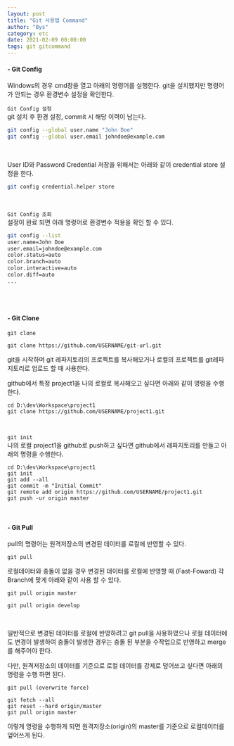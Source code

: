 ```yaml
---
layout: post
title: "Git 사용법 Command"
author: "Bys"
category: etc
date: 2021-02-09 00:00:00
tags: git gitcommand
---
```



#### **- Git Config**

Windows의 경우 cmd창을 열고 아래의 명령어를 실행한다.
git을 설치했지만 명령어가 안되는 경우 환경변수 설정을 확인한다.   


`Git Config 설정`  
git 설치 후 환경 설정, commit 시 해당 이력이 남는다. 
```bash
git config --global user.name "John Doe"
git config --global user.email johndoe@example.com
```
<br>

User ID와 Password Credential 저장을 위해서는 아래와 같이 credential store 설정을 한다.  
```bash
git config credential.helper store
```
<br>

`Git Config 조회`  
설정이 완료 되면 아래 명령어로 환경변수 적용을 확인 할 수 있다.
```bash
git config --list
user.name=John Doe
user.email=johndoe@example.com
color.status=auto
color.branch=auto
color.interactive=auto
color.diff=auto
...
```
<br><br>


#### **- Git Clone**

`git clone`  
```
git clone https://github.com/USERNAME/git-url.git
```
git을 시작하며 git 레파지토리의 프로젝트를 복사해오거나 로컬의 프로젝트를 git레파지토리로 업로드 할 때 사용한다.

github에서 특정 project1을 나의 로컬로 복사해오고 싶다면 아래와 같이 명령을 수행한다.

```git
cd D:\dev\Workspace\project1 
git clone https://github.com/USERNAME/project1.git
```
<br>

`git init`  
나의 로컬 project1을 github로 push하고 싶다면 github에서 레파지토리를 만들고 아래의 명령을 수행한다.

```git
cd D:\dev\Workspace\project1
git init
git add --all
git commit -m "Initial Commit" 
git remote add origin https://github.com/USERNAME/project1.git 
git push -ur origin master 
```
<br>


#### **- Git Pull**
pull의 명령어는 원격저장소의 변경된 데이터를 로컬에 반영할 수 있다.

`git pull`

로컬데이터와 충돌이 없을 경우 변경된 데이터를 로컬에 반영할 때 (Fast-Foward)
각 Branch에 맞게 아래와 같이 사용 할 수 있다.

```git
git pull origin master
```
```git
git pull origin develop
```
<br>



일반적으로 변경된 데이터를 로컬에 반영하려고 git pull을 사용하였으나 로컬 데이터에도 변경이 발생하여 충돌이 발생한 경우는 충돌 된 부분을 수작업으로 반영하고 merge를 해주어야 한다.

다만, 원격저장소의 데이터를 기준으로 로컬 데이터를 강제로 덮어쓰고 싶다면 아래의 명령을 수행 하면 된다.

`git pull (overwrite force)`
```git
git fetch --all 
git reset --hard origin/master 
git pull origin master  
```
이렇게 명령을 수행하게 되면 원격저장소(origin)의 master를 기준으로 로컬데이터를 엎어쓰게 된다. 

<br><br> 